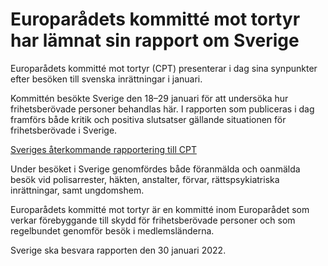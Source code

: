 # Europarådets kommitté mot tortyr har lämnat sin rapport om Sverige

Europarådets kommitté mot tortyr (CPT) presenterar i dag sina synpunkter efter besöken till svenska inrättningar i januari.


Kommittén besökte Sverige den 18–29 januari för att undersöka hur frihetsberövade personer behandlas här. I rapporten som publiceras i dag framförs både kritik och positiva slutsatser gällande situationen för frihetsberövade i Sverige.

[Sveriges återkommande rapportering till CPT](/internationella-mr-granskningar-av-sverige/2021/09/sveriges-aterkommande-rapportering-till-cpt/ "Sveriges återkommande rapportering till CPT")

Under besöket i Sverige genomfördes både föranmälda och oanmälda besök vid polisarrester, häkten, anstalter, förvar, rättspsykiatriska inrättningar, samt ungdomshem.

Europarådets kommitté mot tortyr är en kommitté inom Europarådet som verkar förebyggande till skydd för frihetsberövade personer och som regelbundet genomför besök i medlemsländerna.

Sverige ska besvara rapporten den 30 januari 2022\.
